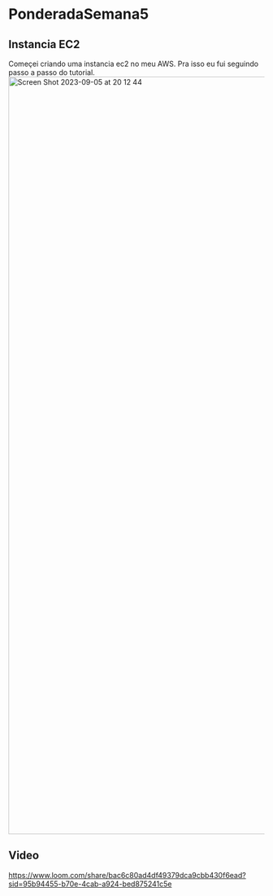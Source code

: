 # PonderadaSemana5

## Instancia EC2
Começei criando uma instancia ec2 no meu AWS.
Pra isso eu fui seguindo passo a passo do tutorial.
<img width="1488" alt="Screen Shot 2023-09-05 at 20 12 44" src="https://github.com/MauricioTFelicissimo/PonderadaSemana5/assets/110629792/3a0d574c-57bc-477d-be7d-24d9591a7947">

## Video
https://www.loom.com/share/bac6c80ad4df49379dca9cbb430f6ead?sid=95b94455-b70e-4cab-a924-bed875241c5e
